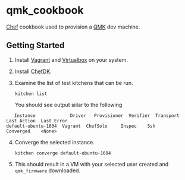 # qmk_cookbook

[Chef](https://www.chef.io/) cookbook used to provision a [QMK](https://qmk.fm/) dev machine. 

## Getting Started

1. Install [Vagrant](https://www.vagrantup.com/downloads.html) and [Virtualbox](https://www.virtualbox.org/wiki/Downloads) on your system. 

2. Install [ChefDK](https://downloads.chef.io/chefdk/3.3.23).

3. Examine the list of test kitchens that can be run.

    ```
    kitchen list
    ```

    You should see output siilar to the following
 ```
    Instance             Driver   Provisioner  Verifier  Transport  Last Action  Last Error
default-ubuntu-1604  Vagrant  ChefSolo     Inspec    Ssh        Converged    <None>

```

4. Converge the selected instance.

    ```
    kitchen converge default-ubuntu-1604
    ```

5. This should result in a VM with your selected user created and `qmk_firmware` downloaded. 


